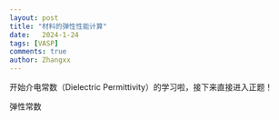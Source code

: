 ```yaml
---
layout: post
title: "材料的弹性性能计算"
date:   2024-1-24
tags: [VASP]
comments: true
author: Zhangxx
---
```


开始介电常数（Dielectric Permittivity）的学习啦，接下来直接进入正题！

<!-- more -->


弹性常数
